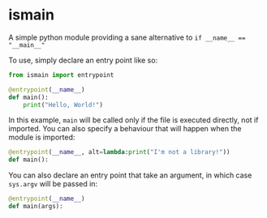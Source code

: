 # ismain

A simple python module providing a sane alternative to `if __name__ == "__main__"`

To use, simply declare an entry point like so:

```python
from ismain import entrypoint

@entrypoint(__name__)
def main():
    print("Hello, World!")
```

In this example, `main` will be called only if the file is executed directly, not if imported.
You can also specify a behaviour that will happen when the module is imported:

```python
@entrypoint(__name__, alt=lambda:print("I'm not a library!"))
def main():
```

You can also declare an entry point that take an argument, in which case `sys.argv` will be passed in:

```python
@entrypoint(__name__)
def main(args):
```
